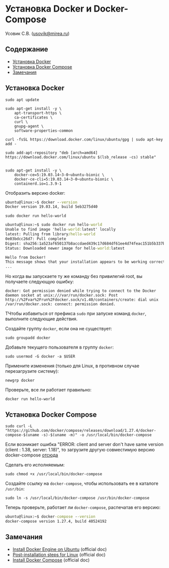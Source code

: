 # Установка Docker и Docker-Compose

Усовик С.В. (usovik@mirea.ru)



## Содержание

- [Установка Docker](#Установка-Docker)
- [Установка Docker Compose](#Установка-Docker-Compose)
- [Замечания](#Замечания)


## Установка Docker

```
sudo apt update

sudo apt-get install -y \
    apt-transport-https \
    ca-certificates \
    curl \
    gnupg-agent \
    software-properties-common

curl -fsSL https://download.docker.com/linux/ubuntu/gpg | sudo apt-key add -

sudo add-apt-repository "deb [arch=amd64] https://download.docker.com/linux/ubuntu $(lsb_release -cs) stable"


sudo apt-get install -y \
    docker-ce=5:19.03.14~3-0~ubuntu-bionic \
    docker-ce-cli=5:19.03.14~3-0~ubuntu-bionic \
    containerd.io=1.3.9-1
```

Отобразить версию docker:
```cmd
ubuntu@linux:~$ docker --version
Docker version 19.03.14, build 5eb3275d40
```

`sudo docker run hello-world`

```cmd
ubuntu@linux:~$ sudo docker run hello-world
Unable to find image 'hello-world:latest' locally
latest: Pulling from library/hello-world
0e03bdcc26d7: Pull complete 
Digest: sha256:1a523af650137b8accdaed439c17d684df61ee4d74feac151b5b337bd29e7eec
Status: Downloaded newer image for hello-world:latest

Hello from Docker!
This message shows that your installation appears to be working correctly.
...
```

Но когда вы запускаете ту же команду без привилегий root, вы получаете следующую ошибку:

```
docker: Got permission denied while trying to connect to the Docker daemon socket at unix:///var/run/docker.sock: Post http://%2Fvar%2Frun%2Fdocker.sock/v1.40/containers/create: dial unix /var/run/docker.sock: connect: permission denied.
```

TЧтобы избавиться от префикса `sudo` при запуске команд `docker`, выполните следующие действия.

Создайте группу `docker`, если она не существует:

`sudo groupadd docker`

Добавьте текущего пользователя в группу `docker`:

 `sudo usermod -G docker -a $USER`

Примените изменения (только для Linux, в противном случае перезагрузите систему):

`newgrp docker`

Проверьте, все ли работает правильно:

`docker run hello-world`


## Установка Docker Compose

`sudo curl -L "https://github.com/docker/compose/releases/download/1.27.4/docker-compose-$(uname -s)-$(uname -m)" -o /usr/local/bin/docker-compose`

Если возникает ошибка "ERROR: client and server don't have same version (client : 1.38, server: 1.18)", то загрузите другую совместимую версию docker-compose [отсюда](../docker/compose/releases)

Сделать его исполняемым:

`sudo chmod +x /usr/local/bin/docker-compose`

Создайте ссылку на `docker-compose`, чтобы использовать ее в каталоге `/usr/bin`:

`sudo ln -s /usr/local/bin/docker-compose /usr/bin/docker-compose`

Теперь проверьте, работает ли `docker-compose`, распечатав его версию:

```cmd
ubuntu@linux:~$ docker-compose --version
docker-compose version 1.27.4, build 40524192
```


## Замечания

- [Install Docker Engine on Ubuntu](https://docs.docker.com/engine/install/ubuntu/) (official doc)
- [Post-installation steps for Linux](https://docs.docker.com/engine/install/linux-postinstall/) (official doc)
- [Install Docker Compose](https://docs.docker.com/compose/install/) (official doc)